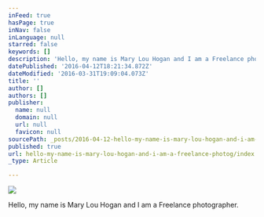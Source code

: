 ```yaml
---
inFeed: true
hasPage: true
inNav: false
inLanguage: null
starred: false
keywords: []
description: 'Hello, my name is Mary Lou Hogan and I am a Freelance photographer.'
datePublished: '2016-04-12T18:21:34.872Z'
dateModified: '2016-03-31T19:09:04.073Z'
title: ''
author: []
authors: []
publisher:
  name: null
  domain: null
  url: null
  favicon: null
sourcePath: _posts/2016-04-12-hello-my-name-is-mary-lou-hogan-and-i-am-a-freelance-photog.md
published: true
url: hello-my-name-is-mary-lou-hogan-and-i-am-a-freelance-photog/index.html
_type: Article

---
```

![](https://the-grid-user-content.s3-us-west-2.amazonaws.com/1ca83c3c-76b2-4c9c-963e-819ff8dd3045.jpg)

Hello, my name is Mary Lou Hogan and I am a Freelance photographer.